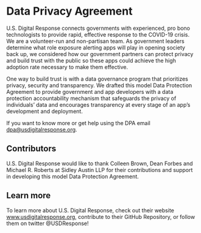 # Data Privacy Agreement

U.S. Digital Response connects governments with experienced, pro bono technologists to provide rapid, effective response to the COVID-19 crisis. We are a volunteer-run and non-partisan team. As government leaders determine what role exposure alerting apps will play in opening society back up, we considered how our government partners can protect privacy and build trust with the public so these apps could achieve the high adoption rate necessary to make them effective.

One way to build trust is with a data governance program that prioritizes privacy, security and transparency. We drafted this model Data Protection Agreement to provide government and app developers with a data protection accountability mechanism that safeguards the privacy of individuals’ data and encourages transparency at every stage of an app’s development and deployment.

If you want to know more or get help using the DPA email [dpa@usdigitalresponse.org](mailto:dpa@usdigitalresponse.org).

## Contributors

U.S. Digital Response would like to thank Colleen Brown, Dean Forbes and Michael R. Roberts at Sidley Austin LLP for their contributions and support in developing this model Data Protection Agreement.


## Learn more

To learn more about U.S. Digital Response, check out their website www.usdigitalresponse.org, contribute to their GitHub Repository, or follow them on twitter @USDResponse!

